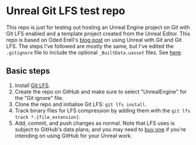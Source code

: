 # Unreal Git LFS test repo

This repo is just for testing out hosting an Unreal Engine project on Git with Git LFS enabled and a template project created from the Unreal Editor. This repo is based on Oded Erell's [blog post](https://odederell3d.blog/2020/04/22/unreal-engine-4-github-first-steps/) on using Unreal with Git and Git LFS. The steps I've followed are mostly the same, but I've edited the `.gitignore` file to include the optional `_BuiltData.uasset` files. See [here](https://community.gamedev.tv/t/failed-to-load-builtdata/119307).

## Basic steps

1. Install [Git LFS](https://git-lfs.github.com/).
2. Create the repo on GitHub and make sure to select "UnrealEngine" for the "Git ignore" file.
3. Clone the repo and initialise Git LFS: `git lfs install`.
4. Track binary files for LFS compression by adding them with the `git lfs track *.{file_extension}`.
5. Add, commit, and push changes as normal. Note that LFS uses is subject to GitHub's data plans, and you may need to [buy one](https://github.com/account/billing/data/upgrade?packs=1) if you're intending on using GitHub for your Unreal work.
